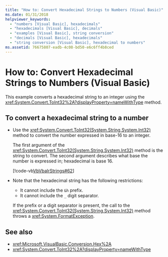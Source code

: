 ```yaml
---
title: "How to: Convert Hexadecimal Strings to Numbers (Visual Basic)"
ms.date: 01/31/2018
helpviewer_keywords: 
  - "numbers [Visual Basic], hexadecimals"
  - "hexadecimals [Visual Basic], decimals"
  - "examples [Visual Basic], string conversion"
  - "decimals [Visual Basic], hexadecimals"
  - "string conversion [Visual Basic], hexadecimal to numbers"
ms.assetid: 76675807-eadb-4c08-bd50-e6c6ff4b8ced
---
```

# How to: Convert Hexadecimal Strings to Numbers (Visual Basic)
This example converts a hexadecimal string to an integer using the <xref:System.Convert.ToInt32%2A?displayProperty=nameWithType> method.  
  
## To convert a hexadecimal string to a number  
  
-   Use the <xref:System.Convert.ToInt32(System.String,System.Int32)> method to convert the number expressed in base-16 to an integer.  
  
     The first argument of the <xref:System.Convert.ToInt32(System.String,System.Int32)> method is the string to convert. The second argument describes what base the number is expressed in; hexadecimal is base 16.  
  
     [!code-vb[VbVbalrStrings#62](~/samples/snippets/visualbasic/VS_Snippets_VBCSharp/VbVbalrStrings/VB/Class2.vb#62)]  

- Note that the hexadecimal string has the following restrictions:

   - It cannot include the `&h` prefix.
   - It cannot include the `_` digit separator.

   If the prefix or a digit separator is present, the call to the <xref:System.Convert.ToInt32(System.String,System.Int32)> method throws a <xref:System.FormatException>.

## See also

- <xref:Microsoft.VisualBasic.Conversion.Hex%2A>
- <xref:System.Convert.ToInt32%2A?displayProperty=nameWithType>
